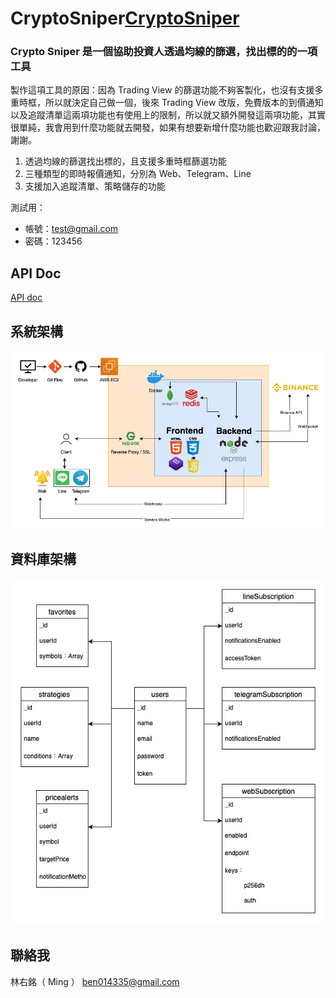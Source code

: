# CryptoSniper[CryptoSniper](https://crypto-sniper.minglin.vip/)

### Crypto Sniper 是一個協助投資人透過均線的篩選，找出標的的一項工具

製作這項工具的原因：因為 Trading View 的篩選功能不夠客製化，也沒有支援多重時框，所以就決定自己做一個，後來 Trading View 改版，免費版本的到價通知以及追蹤清單這兩項功能也有使用上的限制，所以就又額外開發這兩項功能，其實很單純，我會用到什麼功能就去開發，如果有想要新增什麼功能也歡迎跟我討論，謝謝。

1. 透過均線的篩選找出標的，且支援多重時框篩選功能
2. 三種類型的即時報價通知，分別為 Web、Telegram、Line
3. 支援加入追蹤清單、策略儲存的功能

測試用：

- 帳號：test@gmail.com
- 密碼：123456

## API Doc

[API doc](https://crypto-sniper.minglin.vip/api-docs/#/)

## 系統架構

![系統架構圖](public/images/架構圖.jpeg)

## 資料庫架構

![系統架構圖](public/images/資料庫架構圖.jpg)

## 聯絡我

林右銘（ Ming ）
ben014335@gmail.com
